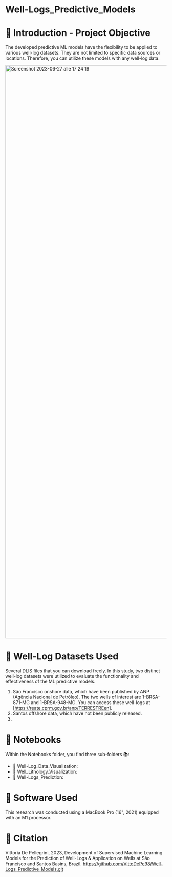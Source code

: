 # Well-Logs_Predictive_Models

# 📌 Introduction - Project Objective   
The developed predictive ML models have the flexibility to be applied to various well-log datasets. They are not limited to specific data sources or locations. Therefore, you can utilize these models with any well-log data. 

<img width="1781" alt="Screenshot 2023-06-27 alle 17 24 19" src="https://github.com/VittoDePe98/Well-Logs_Predictive_Models/assets/130911240/93354d5b-eee2-4787-8302-63570696e822">

# 📌 Well-Log Datasets Used
Several DLIS files that you can download freely. 
In this study, two distinct well-log datasets were utilized to evaluate the functionality and effectiveness of the ML predictive models.
1. São Francisco onshore data, which have been published by ANP (Agência Nacional de Petróleo). The two wells of interest are 1-BRSA-871-MG and 1-BRSA-948-MG. You can access these well-logs at [https://reate.cprm.gov.br/anp/TERRESTREen].
2. Santos offshore data, which have not been publicly released.
3. 
# 📌 Notebooks
Within the Notebooks folder, you find three sub-folders 📚: 
* 📗 Well-Log_Data_Visualization:
* 📙 Well_Lithology_Visualization:
* 📘 Well-Logs_Prediction:

# 📌 Software Used 
This research was conducted using a MacBook Pro (16", 2021) equipped with an M1 processor.

# 📌 Citation 
Vittoria De Pellegrini, 2023, Development of Supervised Machine Learning Models for the Prediction of Well-Logs & Application on Wells at São Francisco and Santos Basins, Brazil. 
https://github.com/VittoDePe98/Well-Logs_Predictive_Models.git


